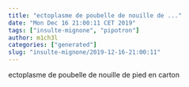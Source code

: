 ```yaml
---
title: "ectoplasme de poubelle de nouille de ..."
date: "Mon Dec 16 21:00:11 CET 2019"
tags: ["insulte-mignone", "pipotron"]
author: m1ch3l
categories: ["generated"]
slug: "insulte-mignone/2019-12-16-21:00:11"
---
```


ectoplasme de poubelle de nouille de pied en carton
